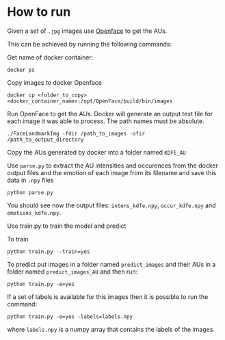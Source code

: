 # How to run

Given a set of `.jpg` images use [Openface](https://github.com/TadasBaltrusaitis/OpenFace) to get the AUs.

This can be achieved by running the following commands:

Get name of docker container:

`docker ps`

Copy images to docker Openface

`docker cp <folder_to_copy>  <docker_container_name>:/opt/OpenFace/build/bin/images`

Run OpenFace to get the AUs. Docker will generate an output text file for each image it was able to process. The path names must be absolute.

`./FaceLandmarkImg -fdir /path_to_images -ofir /path_to_output_directory`

Copy the AUs generated by docker into a folder named `KDFE_AU`

Use `parse.py` to extract the AU intensities and occurences from the docker output files and the emotion of each image from its filename and save this data in `.npy` files

`python parse.py`

You should see now the output files: `intens_kdfe.npy`, `occur_kdfe.npy` and `emotions_kdfe.npy`.

Use train.py to train the model and predict

To train

`python train.py --train=yes`

To predict put images in a folder named `predict_images` and their AUs in a folder named `predict_images_AU` and then run:

`python train.py -e=yes`

If a set of labels is available for this images then it is possible to run the command:

`python train.py -e=yes -labels=labels.npy`

where `labels.npy` is a numpy array that contains the labels of the images. 